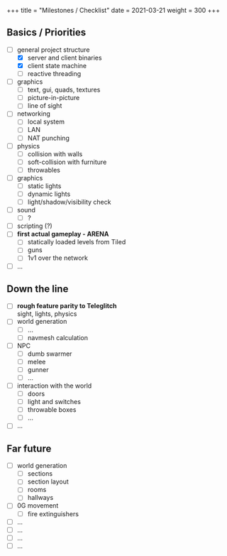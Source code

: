 +++
title = "Milestones / Checklist"
date = 2021-03-21
weight = 300
+++

## Basics / Priorities
- [ ] general project structure
  - [x] server and client binaries
  - [x] client state machine
  - [ ] reactive threading
- [ ] graphics
  - [ ] text, gui, quads, textures
  - [ ] picture-in-picture
  - [ ] line of sight
- [ ] networking
  - [ ] local system
  - [ ] LAN
  - [ ] NAT punching
- [ ] physics
  - [ ] collision with walls
  - [ ] soft-collision with furniture
  - [ ] throwables
- [ ] graphics
  - [ ] static lights
  - [ ] dynamic lights
  - [ ] light/shadow/visibility check
- [ ] sound
  - [ ] ?
- [ ] scripting (?)
- [ ] **first actual gameplay - ARENA**
  - [ ] statically loaded levels from Tiled
  - [ ] guns
  - [ ] 1v1 over the network
- [ ] ...

## Down the line
- [ ] **rough feature parity to Teleglitch**  
      sight, lights, physics
- [ ] world generation
  - [ ] ...
  - [ ] navmesh calculation
- [ ] NPC
  - [ ] dumb swarmer
  - [ ] melee
  - [ ] gunner
  - [ ] ...
- [ ] interaction with the world
  - [ ] doors
  - [ ] light and switches
  - [ ] throwable boxes
  - [ ] ...
- [ ] ...

## Far future
- [ ] world generation
  - [ ] sections
  - [ ] section layout
  - [ ] rooms
  - [ ] hallways
- [ ] 0G movement
  - [ ] fire extinguishers
- [ ] ...
- [ ] ...
- [ ] ...
- [ ] ...
